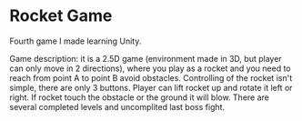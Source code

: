 # Rocket Game
 
Fourth game I made learning Unity.

Game description: it is a 2.5D game (environment made in 3D, but player can only move in 2 directions), where you play as a rocket and you need to reach from point A to point B avoid obstacles. Controlling of the rocket isn't simple, there are only 3 buttons. Player can lift rocket up and rotate it left or right. If rocket touch the obstacle or the ground it will blow. There are several completed levels and uncomplited last boss fight.
